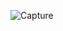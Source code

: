 
![Capture](https://user-images.githubusercontent.com/121654705/210150539-9a6f4d60-6140-4b1c-846a-396551ae1297.PNG)
